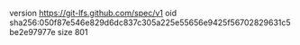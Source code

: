 version https://git-lfs.github.com/spec/v1
oid sha256:050f87e546e829d6dc837c305a225e55656e9425f56702829631c5be2e97977e
size 801
